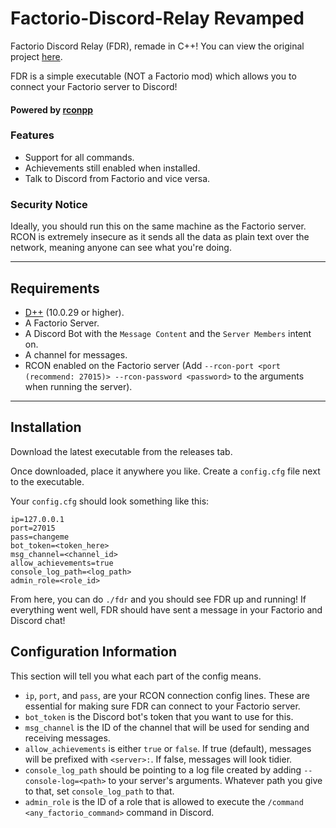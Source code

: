# Factorio-Discord-Relay Revamped
Factorio Discord Relay (FDR), remade in C++! You can view the original project [here](https://github.com/Jaskowicz1/Factorio-Discord-Relay).

FDR is a simple executable (NOT a Factorio mod) which allows you to connect your Factorio server to Discord!

#### Powered by [rconpp](https://github.com/Jaskowicz1/rconpp)

### Features

- Support for all commands.
- Achievements still enabled when installed.
- Talk to Discord from Factorio and vice versa.

### Security Notice

Ideally, you should run this on the same machine as the Factorio server.
RCON is extremely insecure as it sends all the data as plain text over the network, meaning anyone can see what you're doing.

---

## Requirements

- [D++](https://github.com/brainboxdotcc/DPP/) (10.0.29 or higher).
- A Factorio Server.
- A Discord Bot with the `Message Content` and the `Server Members` intent on.
- A channel for messages.
- RCON enabled on the Factorio server (Add `--rcon-port <port (recommend: 27015)> --rcon-password <password>` to the arguments when running the server).

---

## Installation

Download the latest executable from the releases tab.

Once downloaded, place it anywhere you like. Create a `config.cfg` file next to the executable.

Your `config.cfg` should look something like this:
```
ip=127.0.0.1
port=27015
pass=changeme
bot_token=<token_here>
msg_channel=<channel_id>
allow_achievements=true
console_log_path=<log_path>
admin_role=<role_id>
```

From here, you can do `./fdr` and you should see FDR up and running! If everything went well, FDR should have sent a message in your Factorio and Discord chat!

## Configuration Information

This section will tell you what each part of the config means.

- `ip`, `port`, and `pass`, are your RCON connection config lines. These are essential for making sure FDR can connect to your Factorio server.
- `bot_token` is the Discord bot's token that you want to use for this.
- `msg_channel` is the ID of the channel that will be used for sending and receiving messages.
- `allow_achievements` is either `true` or `false`. If true (default), messages will be prefixed with `<server>:`. If false, messages will look tidier.
- `console_log_path` should be pointing to a log file created by adding `--console-log=<path>` to your server's arguments. Whatever path you give to that, set `console_log_path` to that.
- `admin_role` is the ID of a role that is allowed to execute the `/command <any_factorio_command>` command in Discord.
